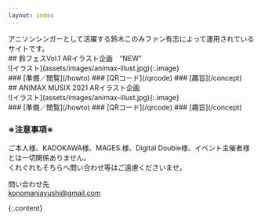```yaml
---
layout: index
---
```


<section class="spotlight" markdown="1">
アニソンシンガーとして活躍する鈴木このみファン有志によって運用されているサイトです。

</section>

<section class="spotlight" markdown="1">
## 鈴フェスVol.1 ARイラスト企画　“NEW”

<div class="wrapper" markdown="1">
![イラスト](assets/images/animax-illust.jpg){:.image}

  <div class="content" markdown="1">
### [準備／閲覧](/howto)
### [QRコード](/qrcode)
### [趣旨](/concept)
</div>
</div>
</section>



<section class="spotlight" markdown="1">
## ANIMAX MUSIX 2021 ARイラスト企画

<div class="wrapper" markdown="1">
![イラスト](assets/images/animax-illust.jpg){:.image}

<div class="content" markdown="1">
### [準備／閲覧](/howto)
### [QRコード](/qrcode)
### [趣旨](/concept)
</div>
</div>
</section>

<section class="spotlight" markdown="1">

### ※注意事項※

ご本人様、KADOKAWA様、MAGES.様、Digital Double様、イベント主催者様とは一切関係ありません。  
くれぐれもそちらへ問い合わせ等はご遠慮くださいませ。

問い合わせ先  
[konomaniayushi@gmail.com](mailto:konomaniayushi@gmail.com)

{:.content}
</section>
